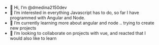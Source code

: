 - 👋 Hi, I’m @dmedina2150dev
- 👀 I’m interested in everything Javascript has to do, so far I have programmed with Angular and Node.
- 🌱 I’m currently learning more about angular and node .. trying to create new projects
- 💞️ I’m looking to collaborate on projects with vue, and reacted that I would also like to learn

<!---
dmedina2150dev/dmedina2150dev is a ✨ special ✨ repository because its `README.md` (this file) appears on your GitHub profile.
You can click the Preview link to take a look at your changes.
--->

